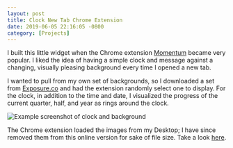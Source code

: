 ```yaml
---
layout: post
title: Clock New Tab Chrome Extension
date: 2019-06-05 22:16:05 -0800
category: [Projects]
---
```


I built this little widget when the Chrome extension
[Momentum](https://chrome.google.com/webstore/detail/momentum/laookkfknpbbblfpciffpaejjkokdgca?hl=en) became very
popular. I liked the idea of having a simple clock and message against a changing,
visually pleasing background every time I opened a new tab.

I wanted to pull from my own set of backgrounds, so I downloaded a set from
[Exposure.co](https://featured.exposure.co/) and had the extension randomly
select one to display. For the clock, in addition to the time and date, I
visualized the progress of the current quarter, half, and year as rings around
the clock. 

![Example screenshot of clock and background](/img/new-tab-clock.jpg)

The Chrome extension loaded the images from my Desktop; I have since removed
them from this online version for sake of file size. Take a look [here](/day-count/).
